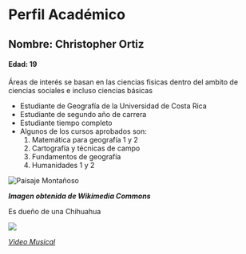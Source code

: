 # Perfil Académico 

## Nombre: __Christopher Ortiz__  
#### Edad: 19  
Áreas de interés se basan en las ciencias fisicas dentro del ambito de ciencias sociales e incluso ciencias básicas 
- Estudiante de Geografía de la Universidad de Costa Rica  
- Estudiante de segundo año de carrera
- Estudiante tiempo completo  
- Algunos de los cursos aprobados son:  
    1. Matemática para geografía 1 y 2  
    2. Cartografía y técnicas de campo  
    3. Fundamentos de geografía  
    4. Humanidades 1 y 2 

![Paisaje Montañoso](lago.jpg)

***Imagen obtenida de Wikimedia Commons***

Es dueño de una  Chihuahua

![](https://images.unsplash.com/photo-1608831540955-35094d48694a?ixlib=rb-1.2.1&ixid=MnwxMjA3fDB8MHxzZWFyY2h8NHx8Y2hpaHVhaHVhfGVufDB8fDB8fA%3D%3D&auto=format&fit=crop&w=500&q=60)

[*Video Musical*](https://www.youtube.com/watch?v=XXYlFuWEuKI)

